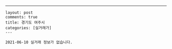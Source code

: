 ---
    layout: post
    comments: true
    title: 경기도 여주시
    categories: [실거래가]
    ---

    2021-06-10 실거래 정보가 없습니다.

    
